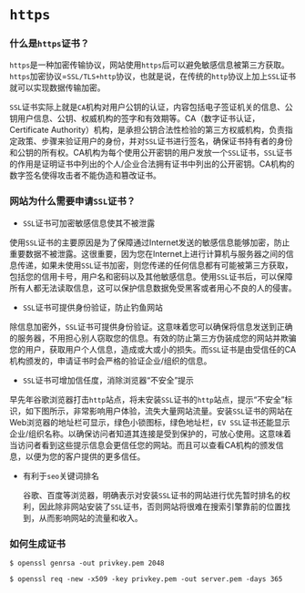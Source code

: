 # `https`

### 什么是`https`证书？

`https`是一种加密传输协议，网站使用`https`后可以避免敏感信息被第三方获取。`https`加密协议=`SSL/TLS+http`协议，也就是说，在传统的`http`协议上加上`SSL`证书就可以实现数据传输加密。

`SSL`证书实际上就是`CA`机构对用户公钥的认证，内容包括电子签证机关的信息、公钥用户信息、公钥、权威机构的签字和有效期等。CA（数字证书认证，Certificate Authority）机构，是承担公钥合法性检验的第三方权威机构，负责指定政策、步骤来验证用户的身份，并对`SSL`证书进行签名，确保证书持有者的身份和公钥的所有权。CA机构为每个使用公开密钥的用户发放一个`SSL`证书，`SSL`证书的作用是证明证书中列出的个人/企业合法拥有证书中列出的公开密钥。CA机构的数字签名使得攻击者不能伪造和篡改证书。

### 网站为什么需要申请`SSL`证书？

+ `SSL`证书可加密敏感信息使其不被泄露

使用`SSL`证书的主要原因是为了保障通过Internet发送的敏感信息能够加密，防止重要数据不被泄露。这很重要，因为您在Internet上进行计算机与服务器之间的信息传递，如果未使用`SSL`证书加密，则您传递的任何信息都有可能被第三方获取，包括您的信用卡号，用户名和密码以及其他敏感信息。使用`SSL`证书后，可以保障所有人都无法读取信息，这可以保护信息数据免受黑客或者用心不良的人的侵害。

+ `SSL`证书可提供身份验证，防止钓鱼网站

除信息加密外，`SSL`证书可提供身份验证。这意味着您可以确保将信息发送到正确的服务器，不用担心别人窃取您的信息。有效的防止第三方伪装成您的网站并欺骗您的用户，获取用户个人信息，造成或大或小的损失。而`SSL`证书是由受信任的CA机构颁发的，申请证书时会严格的验证企业/组织的信息。

+ `SSL`证书可增加信任度，消除浏览器“不安全”提示

早先年谷歌浏览器打击`http`站点，将未安装`SSL`证书的`http`站点，提示“不安全”标识，如下图所示，非常影响用户体验，流失大量网站流量。安装`SSL`证书的网站在Web浏览器的地址栏可显示，绿色小锁图标，绿色地址栏，`EV SSL`证书还能显示企业/组织名称。以确保访问者知道其连接是受到保护的，可放心使用。这意味着当访问者看到这些提示信息会更信任您的网站。而且可以查看CA机构的颁发信息，以便为您的客户提供的更多信任。

+ 有利于`seo`关键词排名

  谷歌、百度等浏览器，明确表示对安装`SSL`证书的网站进行优先暂时排名的权利，因此除非网站安装了`SSL`证书，否则网站将很难在搜索引擎靠前的位置找到，从而影响网站的流量和收入。

### 如何生成证书

```shell
$ openssl genrsa -out privkey.pem 2048

$ openssl req -new -x509 -key privkey.pem -out server.pem -days 365
```



